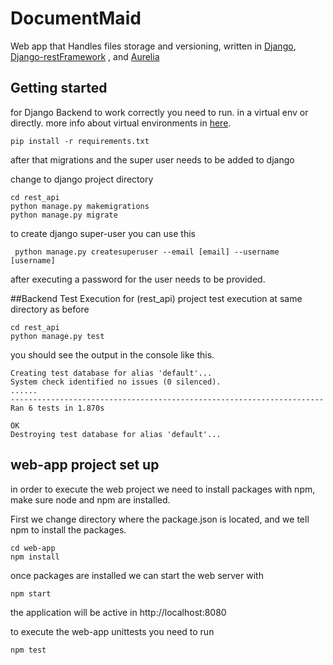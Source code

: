 # DocumentMaid


Web app that Handles files storage and versioning, written in [Django][11], [Django-restFramework][12] , and [Aurelia][10] 

## Getting started

for Django Backend to work correctly you need to run. in a virtual env or directly. 
more info about virtual environments in [here][01].
```
pip install -r requirements.txt
```

after that migrations and the super user needs to be added to django

change to django project directory
```
cd rest_api
python manage.py makemigrations
python manage.py migrate
```

to create django super-user you can use this

```
 python manage.py createsuperuser --email [email] --username [username]

```
after executing a password for the user needs to be provided.

##Backend Test Execution
for (rest_api) project test execution
at same directory as before

```
cd rest_api
python manage.py test
```

you should see the output in the console like this.

```
Creating test database for alias 'default'...
System check identified no issues (0 silenced).
......
----------------------------------------------------------------------
Ran 6 tests in 1.870s

OK
Destroying test database for alias 'default'...

```

## web-app project set up

in order to execute the web project we need to install packages 
with npm, make sure node and npm are installed.

First we change directory where the package.json is located,
and we tell npm to install the packages.
```
cd web-app
npm install
```
once packages are installed we can start the web server with
```
npm start
```
the application will be active in 
http://localhost:8080


to execute the web-app unittests you need to run 

```
npm test
```

[01]:https://docs.python.org/3/library/venv.html
[10]:https://aurelia.io/
[11]:https://www.djangoproject.com/
[12]:https://www.django-rest-framework.org/